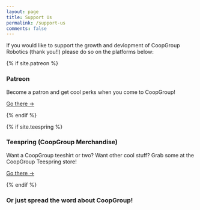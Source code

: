 ```yaml
---
layout: page
title: Support Us
permalink: /support-us
comments: false
---
```


If you would like to support the growth and devlopment of CoopGroup Robotics (thank you!!) please do so on the platforms below:

{% if site.patreon %}
<a href="https://patreon.com/{{site.patreon}}"><i style="margin-left: 1rem; margin-right: 1rem;" class="fab fa-2x fa-patreon"></i></a>

### Patreon
Become a patron and get cool perks when you come to CoopGroup!

[Go there ->]( https://patreon.com/{{site.patreon}} )

{% endif %}

{% if site.teespring %}
<a href="https://teespring.com/stores/{{site.teespring}}"><i style="margin-left: 1rem; margin-right: 1rem;" class="fas fa-2x fa-tshirt"></i></a> 

### Teespring (CoopGroup Merchandise)
Want a CoopGroup teeshirt or two? Want other cool stuff? Grab some at the CoopGroup Teespring store!

[Go there ->]( https://teespring.com/stores/{{site.teespring}} )

{% endif %}
### Or just spread the word about CoopGroup!